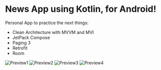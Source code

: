 # News App using Kotlin, for Android!
Personal App to practice the next things:
- Clean Architecture with MVVM and MVI
- JetPack Compose
- Paging 3
- Retrofit
- Room

![Preview1](images/1.png)
![Preview2](images/2.png)
![Preview3](images/3.png)
![Preview4](images/4.png)
